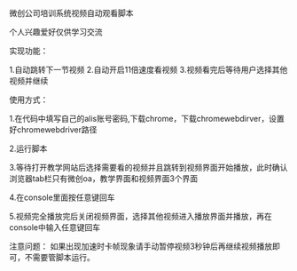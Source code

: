 微创公司培训系统视频自动观看脚本

个人兴趣爱好仅供学习交流

实现功能：

1.自动跳转下一节视频
2.自动开启11倍速度看视频
3.视频看完后等待用户选择其他视频并继续

使用方式：

1.在代码中填写自己的alis账号密码,下载chrome，下载chromewebdirver，设置好chromewebdriver路径

2.运行脚本

3.等待打开教学网站后选择需要看的视频并且跳转到视频界面开始播放，此时确认浏览器tab栏只有微创oa，教学界面和视频界面3个界面

4.在console里面按任意键回车

5.视频完全播放完后关闭视频界面，选择其他视频进入播放界面并播放，再在console中输入任意键回车

注意问题：
如果出现加速时卡帧现象请手动暂停视频3秒钟后再继续视频播放即可，不需要管脚本运行。

